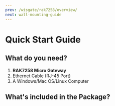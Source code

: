 ```yaml
---
prev: /wisgate/rak7258/overview/
next: wall-mounting-guide
---
```


# Quick Start Guide

<rk-img
  src="/assets/images/wisgate/rak7258/quickstart/2.quickstart/rak7258-overview2.jpg"
  width="75%"
  figure-number="1"
  caption="RAK7258 Micro Gateway Internal Board"
/>

## What do you need?

1. **RAK7258 Micro Gateway**
2. Ethernet Cable (RJ-45 Port)
3. A Windows/Mac OS/Linux Computer


## What's included in the Package?

<rk-img
  src="/assets/images/wisgate/rak7258/quickstart/2.quickstart/package_contents.jpg"
  width="100%"
  figure-number="2"
  caption="RAK7258 Package Contents"
/>
